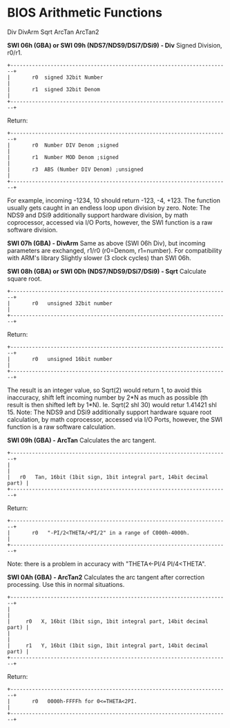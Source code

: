 # BIOS Arithmetic Functions


Div
DivArm
Sqrt
ArcTan
ArcTan2

**SWI 06h (GBA) or SWI 09h (NDS7/NDS9/DSi7/DSi9) - Div**
Signed Division, r0/r1.

```
+-----------------------------------------------------------------------+
|       r0  signed 32bit Number                                         |
|       r1  signed 32bit Denom                                          |
+-----------------------------------------------------------------------+
```

Return:

```
+-----------------------------------------------------------------------+
|       r0  Number DIV Denom ;signed                                    |
|       r1  Number MOD Denom ;signed                                    |
|       r3  ABS (Number DIV Denom) ;unsigned                            |
+-----------------------------------------------------------------------+
```

For example, incoming -1234, 10 should return -123, -4, +123.
The function usually gets caught in an endless loop upon division by
zero.
Note: The NDS9 and DSi9 additionally support hardware division, by math
coprocessor, accessed via I/O Ports, however, the SWI function is a raw
software division.

**SWI 07h (GBA) - DivArm**
Same as above (SWI 06h Div), but incoming parameters are exchanged,
r1/r0 (r0=Denom, r1=number). For compatibility with ARM\'s library
Slightly slower (3 clock cycles) than SWI 06h.

**SWI 08h (GBA) or SWI 0Dh (NDS7/NDS9/DSi7/DSi9) - Sqrt**
Calculate square root.

```
+-----------------------------------------------------------------------+
|       r0   unsigned 32bit number                                      |
+-----------------------------------------------------------------------+
```

Return:

```
+-----------------------------------------------------------------------+
|       r0   unsigned 16bit number                                      |
+-----------------------------------------------------------------------+
```

The result is an integer value, so Sqrt(2) would return 1, to avoid this
inaccuracy, shift left incoming number by 2\*N as much as possible (th
result is then shifted left by 1\*N). Ie. Sqrt(2 shl 30) would retur
1.41421 shl 15.
Note: The NDS9 and DSi9 additionally support hardware square root
calculation, by math coprocessor, accessed via I/O Ports, however, the
SWI function is a raw software calculation.

**SWI 09h (GBA) - ArcTan**
Calculates the arc tangent.

```
+-----------------------------------------------------------------------+
|                                                                       |
|   r0   Tan, 16bit (1bit sign, 1bit integral part, 14bit decimal part) |
+-----------------------------------------------------------------------+
```

Return:

```
+-----------------------------------------------------------------------+
|       r0   "-PI/2<THETA/<PI/2" in a range of C000h-4000h.             |
+-----------------------------------------------------------------------+
```

Note: there is a problem in accuracy with \"THETA\<-PI/4
PI/4\<THETA\".

**SWI 0Ah (GBA) - ArcTan2**
Calculates the arc tangent after correction processing.
Use this in normal situations.

```
+-----------------------------------------------------------------------+
|                                                                       |
|     r0   X, 16bit (1bit sign, 1bit integral part, 14bit decimal part) |
|                                                                       |
|     r1   Y, 16bit (1bit sign, 1bit integral part, 14bit decimal part) |
+-----------------------------------------------------------------------+
```

Return:

```
+-----------------------------------------------------------------------+
|       r0   0000h-FFFFh for 0<=THETA<2PI.                              |
+-----------------------------------------------------------------------+
```




